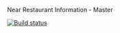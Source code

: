 Near Restaurant Information - Master

[![Build status](https://build.appcenter.ms/v0.1/apps/6fd5bba5-e48e-452b-9a03-47015d19c9d5/branches/main/badge)](https://appcenter.ms)
